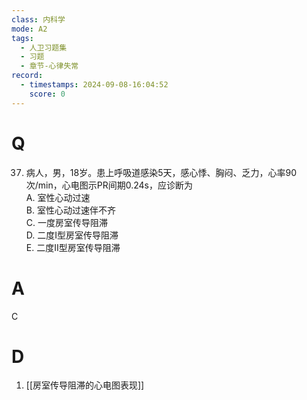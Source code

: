 ```yaml
---
class: 内科学
mode: A2
tags:
  - 人卫习题集
  - 习题
  - 章节-心律失常
record:
  - timestamps: 2024-09-08-16:04:52
    score: 0
---
```


# Q
37. 病人，男，18岁。患上呼吸道感染5天，感心悸、胸闷、乏力，心率90次/min，心电图示PR间期0.24s，应诊断为  
A. 室性心动过速  
B. 室性心动过速伴不齐  
C. 一度房室传导阻滞  
D. 二度I型房室传导阻滞  
E. 二度II型房室传导阻滞  
# A
C
# D
1. [[房室传导阻滞的心电图表现]]